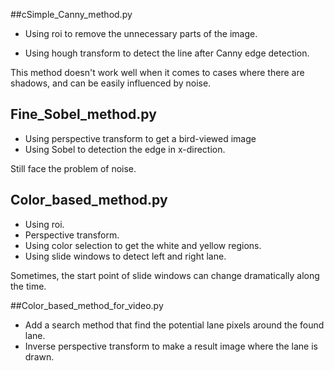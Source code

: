 ##cSimple_Canny_method.py

* Using roi to remove the unnecessary parts of the image.

* Using hough transform to detect the line after Canny edge detection.

This method doesn't work well when it comes to cases where there are shadows, and can be easily influenced by noise.



## Fine_Sobel_method.py

* Using perspective transform to get a bird-viewed image
* Using Sobel to detection the edge in x-direction.

Still face the problem of noise.



## Color_based_method.py

* Using roi.
* Perspective transform.
* Using color selection to get the white and yellow regions.
* Using slide windows to detect left and right lane.

Sometimes, the start point of slide windows can change dramatically along the time.



##Color_based_method_for_video.py

* Add a search method that find the potential lane pixels around the found lane.
* Inverse perspective transform to make a result image where the lane is drawn.